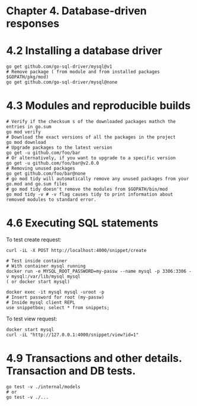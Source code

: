 # Chapter 4. Database-driven responses

# 4.2 Installing a database driver

```shell
go get github.com/go-sql-driver/mysql@v1
# Remove package ( from module and from installed packages $GOPATH/pkg/mod)
go get github.com/go-sql-driver/mysql@none
```

# 4.3 Modules and reproducible builds

```shell
# Verify if the checksum s of the downloaded packages mathch the entries in go.sum
go mod verify
# Download the exact versions of all the packages in the project
go mod download
# Upgrade packages to the latest version
go get -u github.com/foo/bar
# Or alternatively, if you want to upgrade to a specific version
go get -u github.com/foo/bar@v2.0.0
# Removing unused packages
go get github.com/foo/bar@none
# go mod tidy will automatically remove any unused packages from your go.mod and go.sum files
# go mod tidy doesn't remove the modules from $GOPATH/bin/mod
go mod tidy -v # -v flag causes tidy to print information about removed modules to standard error.
```

# 4.6 Executing SQL statements

To test create request:

```shell
curl -iL -X POST http://localhost:4000/snippet/create

# Test inside container
# With container mysql running 
docker run -e MYSQL_ROOT_PASSWORD=my-passw --name mysql -p 3306:3306 -v mysql:/var/lib/mysql mysql
( or docker start mysql)

docker exec -it mysql mysql -uroot -p
# Insert password for root (my-passw)
# Inside mysql client REPL
use snippetbox; select * from snippets;
```

To test view request:

```shell
docker start mysql
curl -iL "http://127.0.0.1:4000/snippet/view?id=1"
```

# 4.9 Transactions and other details. Transaction and DB tests.

```shell
go test -v ./internal/models
# or
go test -v ./...
```
